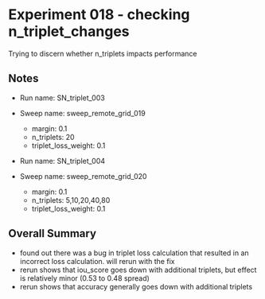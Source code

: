 # Experiment 018 - checking n_triplet_changes
Trying to discern whether n_triplets impacts performance

## Notes
- Run name: SN_triplet_003
- Sweep name: sweep_remote_grid_019
	- margin: 0.1
	- n_triplets: 20
	- triplet_loss_weight: 0.1

- Run name: SN_triplet_004
- Sweep name: sweep_remote_grid_020
	- margin: 0.1
	- n_triplets: 5,10,20,40,80
	- triplet_loss_weight: 0.1



## Overall Summary
- found out there was a bug in triplet loss calculation that resulted in an incorrect loss calculation. will rerun with the fix
- rerun shows that iou_score goes down with additional triplets, but effect is relatively minor (0.53 to 0.48 spread)
- rerun shows that accuracy generally goes down with additional triplets 




	

